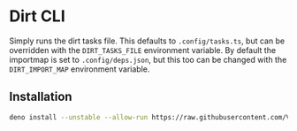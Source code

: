 # Dirt CLI

Simply runs the dirt tasks file. This defaults to `.config/tasks.ts`, but can be overridden with the `DIRT_TASKS_FILE` environment variable. By default the importmap is set to `.config/deps.json`, but this too can be changed with the `DIRT_IMPORT_MAP` environment variable.

## Installation

```sh
deno install --unstable --allow-run https://raw.githubusercontent.com/Vehmloewff/dirt-cli/master/dirt.ts
```
